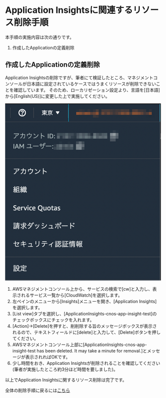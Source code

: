 # Application Insightsに関連するリソース削除手順

本手順の実施内容は次の通りです。

1. 作成したApplicationの定義削除

## 作成したApplicationの定義削除

Application Insightsの削除ですが、筆者にて検証したところ、マネジメントコンソールが日本語に設定されているケースではうまくリソースが削除できないことを確認しています。
そのため、ローカリゼーション設定より、言語を[日本語]から[English(US)]に変更した上で実施してください。

![](./images/language-settings.png)

1. AWSマネジメントコンソール上から、サービスの検索で[cw]と入力し、表示されるサービス一覧から[CloudWatch]を選択します。
2. 左ペインのメニューから[Insights]メニューを開き、[Application Insights]を選択します。
3. [List view]タブを選択し、[ApplicationInsights-cnos-app-insight-test]のチェックボックスにチェックを入れます。
4. [Action]→[Delete]を押すと、削削除する旨のメッセージボックスが表示されるので、テキストフィールドに[delete]と入力して、[Delete]ボタンを押してください。
5. AWSマネジメントコンソール上部に[ApplicationInsights-cnos-app-insight-test has been deleted. It may take a minute for removal.]とメッセージが表示されればOKです。
6. 少し時間をおき、Application Insightsが削除されることを確認してください(筆者が実施したところ約3分ほど時間を要しました)。

以上でApplication Insightsに関するリソース削除は完了です。

全体の削除手順に戻るには[こちら](./README.md)